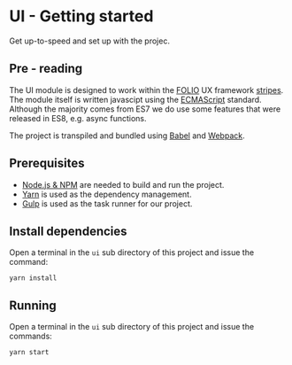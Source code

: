 # UI - Getting started #
Get up-to-speed and set up with the projec.

## Pre - reading ##
The UI module is designed to work within the [FOLIO](https://github.com/folio-org) UX framework [stripes](https://github.com/folio-org/stripes-core).
The module itself is written javascipt using the [ECMAScript](https://www.ecma-international.org/ecma-262/8.0/index.html) standard. Although the
majority comes from ES7 we do use some features that were released in ES8, e.g. async functions.

The project is transpiled and bundled using [Babel](https://babeljs.io/) and [Webpack](https://webpack.js.org/).

## Prerequisites ##
- [Node.js & NPM](https://docs.npmjs.com/getting-started/installing-node) are needed to build and run the project.
- [Yarn](https://yarnpkg.com/lang/en/) is used as the dependency management.
- [Gulp](https://gulpjs.com/) is used as the task runner for our project.

## Install dependencies ##
Open a terminal in the `ui` sub directory of this project and issue the command:
```
yarn install
```

## Running ##
Open a terminal in the `ui` sub directory of this project and issue the commands:
```
yarn start
```
